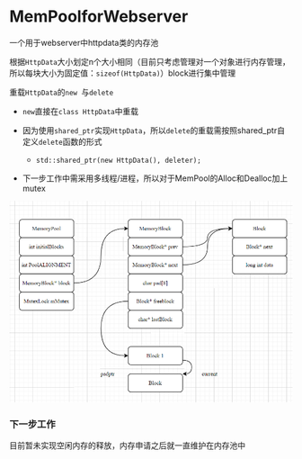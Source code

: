 # MemPoolforWebserver

一个用于webserver中httpdata类的内存池

根据`HttpData`大小划定n个大小相同（目前只考虑管理对一个对象进行内存管理，所以每块大小为固定值：`sizeof(HttpData)`）block进行集中管理

重载`HttpData`的`new `与`delete`

* `new`直接在`class HttpData`中重载
* 因为使用`shared_ptr`实现`HttpData`，所以`delete`的重载需按照shared_ptr自定义`delete`函数的形式
  * `std::shared_ptr(new HttpData(), deleter);`

* 下一步工作中需采用多线程/进程，所以对于MemPool的Alloc和Dealloc加上mutex 

![image-20210720152018608](image-20210720152018608.png)

### 下一步工作

目前暂未实现空闲内存的释放，内存申请之后就一直维护在内存池中